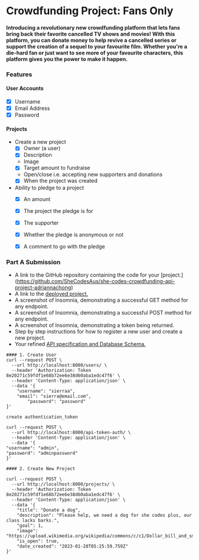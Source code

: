 # Crowdfunding Project: Fans Only

#### Introducing a revolutionary new crowdfunding platform that lets fans bring back their favorite cancelled TV shows and movies! With this platform, you can donate money to help revive a cancelled series or support the creation of a sequel to your favourite film. Whether you're a die-hard fan or just want to see more of your favourite characters, this platform gives you the power to make it happen. 

### Features
#### User Accounts
- [x] Username
- [x] Email Address
- [x] Password
#### Projects
- Create a new project
    - [x] Owner (a user)
    - [x] Description
    - Image
    - [x] Target amount to fundraise
    - Open/close i.e. accepting new supporters and donations
    - [x] When the project was created
- Ability to pledge to a project
    - [x] An amount
    - [x] The project the pledge is for
    - [x] The supporter
    - [x] Whether the pledge is anonymous or not
    - [x] A comment to go with the pledge



### Part A Submission
- A link to the GitHub repository containing the code for your [project.] (https://github.com/SheCodesAus/she-codes-crowdfunding-api-project-adriannachong)
- A link to the [deployed project.](https://dark-darkness-9221.fly.dev/projects/)
- A screenshot of Insomnia, demonstrating a successful GET method for any endpoint.
- A screenshot of Insomnia, demonstrating a successful POST method for any endpoint.
- A screenshot of Insomnia, demonstrating a token being returned.
- Step by step instructions for how to register a new user and create a new project. 
- Your refined [API specification and Database Schema.](https://docs.google.com/document/d/1xWHVMj9vnV-NbYiie3esstoxiwoudotASchv9ftUuDg/edit?usp=sharing)

```
#### 1. Create User
curl --request POST \
  --url http://localhost:8000/users/ \
  --header 'Authorization: Token 8e20271c59fdf1e68b72ee6e38d60aba1edc47f6' \
  --header 'Content-Type: application/json' \
  --data '{
    "username": "sierraa",
    "email": "sierra@email.com",
		"password": "password"
}'

create authentication_token

curl --request POST \
  --url http://localhost:8000/api-token-auth/ \
  --header 'Content-Type: application/json' \
  --data '{
"username": "admin",
"password": "adminpassword"
}'
```
```
#### 2. Create New Project 

curl --request POST \
  --url http://localhost:8000/projects/ \
  --header 'Authorization: Token 8e20271c59fdf1e68b72ee6e38d60aba1edc47f6' \
  --header 'Content-Type: application/json' \
  --data '{
	"title": "Donate a dog",
	"description": "Please help, we need a dog for she codes plus, our class lacks barks.",
	"goal": 1,
	"image": "https://upload.wikimedia.org/wikipedia/commons/c/c1/Dollar_bill_and_small_change.jpg",
	"is_open": true,
	"date_created": "2023-01-28T05:25:59.759Z"
}'
```